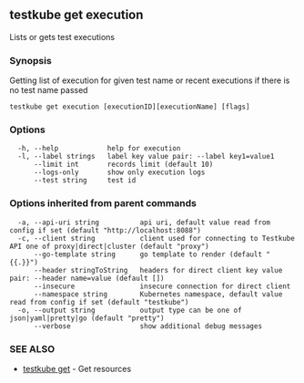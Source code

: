 
<head>
  <meta name="og:type" content="reference-doc" />
</head>

## testkube get execution

Lists or gets test executions

### Synopsis

Getting list of execution for given test name or recent executions if there is no test name passed

```
testkube get execution [executionID][executionName] [flags]
```

### Options

```
  -h, --help            help for execution
  -l, --label strings   label key value pair: --label key1=value1
      --limit int       records limit (default 10)
      --logs-only       show only execution logs
      --test string     test id
```

### Options inherited from parent commands

```
  -a, --api-uri string          api uri, default value read from config if set (default "http://localhost:8088")
  -c, --client string           client used for connecting to Testkube API one of proxy|direct|cluster (default "proxy")
      --go-template string      go template to render (default "{{.}}")
      --header stringToString   headers for direct client key value pair: --header name=value (default [])
      --insecure                insecure connection for direct client
      --namespace string        Kubernetes namespace, default value read from config if set (default "testkube")
  -o, --output string           output type can be one of json|yaml|pretty|go (default "pretty")
      --verbose                 show additional debug messages
```

### SEE ALSO

* [testkube get](testkube_get.md)	 - Get resources

